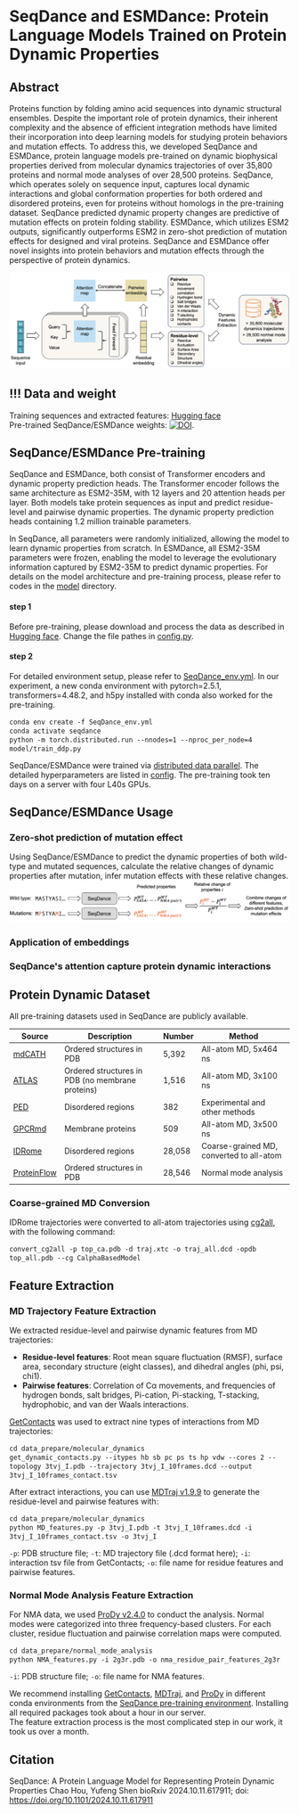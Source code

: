 # SeqDance and ESMDance: Protein Language Models Trained on Protein Dynamic Properties


## Abstract
Proteins function by folding amino acid sequences into dynamic structural ensembles. Despite the important role of protein dynamics, their inherent complexity and the absence of efficient integration methods have limited their incorporation into deep learning models for studying protein behaviors and mutation effects. To address this, we developed SeqDance and ESMDance, protein language models pre-trained on dynamic biophysical properties derived from molecular dynamics trajectories of over 35,800 proteins and normal mode analyses of over 28,500 proteins. SeqDance, which operates solely on sequence input, captures local dynamic interactions and global conformation properties for both ordered and disordered proteins, even for proteins without homologs in the pre-training dataset. SeqDance predicted dynamic property changes are predictive of mutation effects on protein folding stability. ESMDance, which utilizes ESM2 outputs, significantly outperforms ESM2 in zero-shot prediction of mutation effects for designed and viral proteins. SeqDance and ESMDance offer novel insights into protein behaviors and mutation effects through the perspective of protein dynamics.

![SeqDance Pre-training Diagram](image/SeqDance_pretraining.png "Diagram of SeqDance Pre-training")

## !!! Data and weight
Training sequences and extracted features: [Hugging face](https://huggingface.co/datasets/ChaoHou/protein_dynamic_properties)  
Pre-trained SeqDance/ESMDance weights: [![DOI](https://zenodo.org/badge/DOI/10.5281/zenodo.15047777.svg)](https://doi.org/10.5281/zenodo.15047777). 


## SeqDance/ESMDance Pre-training
SeqDance and ESMDance, both consist of Transformer encoders and dynamic property prediction heads. The Transformer encoder follows the same architecture as ESM2-35M, with 12 layers and 20 attention heads per layer. Both models take protein sequences as input and predict residue-level and pairwise dynamic properties. The dynamic property prediction heads containing 1.2 million trainable parameters.  

In SeqDance, all parameters were randomly initialized, allowing the model to learn dynamic properties from scratch. In ESMDance, all ESM2-35M parameters were frozen, enabling the model to leverage the evolutionary information captured by ESM2-35M to predict dynamic properties. For details on the model architecture and pre-training process, please refer to codes in the [model](./model/) directory.

#### step 1
Before pre-training, please download and process the data as described in [Hugging face](https://huggingface.co/datasets/ChaoHou/protein_dynamic_properties). Change the file pathes in [config.py](./model/config.py).

#### step 2
For detailed environment setup, please refer to [SeqDance_env.yml](SeqDance_env.yml). In our experiment, a new conda environment with pytorch=2.5.1, transformers=4.48.2, and h5py installed with conda also worked for the pre-training. 
```
conda env create -f SeqDance_env.yml
conda activate seqdance
python -m torch.distributed.run --nnodes=1 --nproc_per_node=4 model/train_ddp.py
```

SeqDance/ESMDance were trained via [distributed data parallel](https://pytorch.org/tutorials/intermediate/ddp_tutorial.html). The detailed hyperparameters are listed in [config](./model/config.py). The pre-training took ten days on a server with four L40s GPUs. 


## SeqDance/ESMDance Usage
### Zero-shot prediction of mutation effect
Using SeqDance/ESMDance to predict the dynamic properties of both wild-type and mutated sequences, calculate the relative changes of dynamic properties after mutation, infer mutation effects with these relative changes. 
![Zero-shot](image/zero_shot.png "Zero-shot")


### Application of embeddings


### SeqDance's attention capture protein dynamic interactions


## Protein Dynamic Dataset
All pre-training datasets used in SeqDance are publicly available. 


| Source         | Description                                      | Number  | Method                            |
|----------------|--------------------------------------------------|---------|------------------------------------|
| [mdCATH](https://huggingface.co/datasets/compsciencelab/mdCATH)  | Ordered structures in PDB | 5,392   | All-atom MD, 5x464 ns              |
| [ATLAS](https://www.dsimb.inserm.fr/ATLAS/index.html)  | Ordered structures in PDB (no membrane proteins) | 1,516   | All-atom MD, 3x100 ns              |
| [PED](https://proteinensemble.org/)              | Disordered regions                             | 382     | Experimental and other methods     |
| [GPCRmd](https://www.gpcrmd.org/)               | Membrane proteins                              | 509     | All-atom MD, 3x500 ns              |
| [IDRome](https://github.com/KULL-Centre/_2023_Tesei_IDRome)       | Disordered regions                             | 28,058  | Coarse-grained MD, converted to all-atom |
| [ProteinFlow](https://github.com/adaptyvbio/ProteinFlow)          | Ordered structures in PDB                      | 28,546  | Normal mode analysis               |


### Coarse-grained MD Conversion
IDRome trajectories were converted to all-atom trajectories using [cg2all](https://github.com/huhlim/cg2all), with the following command:  
```
convert_cg2all -p top_ca.pdb -d traj.xtc -o traj_all.dcd -opdb top_all.pdb --cg CalphaBasedModel
```

## Feature Extraction
### MD Trajectory Feature Extraction
We extracted residue-level and pairwise dynamic features from MD trajectories:

- **Residue-level features**: Root mean square fluctuation (RMSF), surface area, secondary structure (eight classes), and dihedral angles (phi, psi, chi1).
- **Pairwise features**: Correlation of Cα movements, and frequencies of hydrogen bonds, salt bridges, Pi-cation, Pi-stacking, T-stacking, hydrophobic, and van der Waals interactions.

[GetContacts](https://getcontacts.github.io/) was used to extract nine types of interactions from MD trajectories:

```
cd data_prepare/molecular_dynamics
get_dynamic_contacts.py --itypes hb sb pc ps ts hp vdw --cores 2 --topology 3tvj_I.pdb --trajectory 3tvj_I_10frames.dcd --output 3tvj_I_10frames_contact.tsv
```


After extract interactions, you can use [MDTraj v1.9.9](https://www.mdtraj.org/) to generate the residue-level and pairwise features with:
```
cd data_prepare/molecular_dynamics
python MD_features.py -p 3tvj_I.pdb -t 3tvj_I_10frames.dcd -i 3tvj_I_10frames_contact.tsv -o 3tvj_I
```
`-p`: PDB structure file; `-t`: MD trajectory file (.dcd format here); `-i`: interaction tsv file from GetContacts; `-o`: file name for residue features and pairwise features.


### Normal Mode Analysis Feature Extraction
For NMA data, we used [ProDy v2.4.0](http://www.bahargroup.org/prody/index.html) to conduct the analysis. Normal modes were categorized into three frequency-based clusters. For each cluster, residue fluctuation and pairwise correlation maps were computed.  
```
cd data_prepare/normal_mode_analysis
python NMA_features.py -i 2g3r.pdb -o nma_residue_pair_features_2g3r
```
`-i`: PDB structure file; `-o`: file name for NMA features.

We recommend installing [GetContacts](https://getcontacts.github.io/), [MDTraj](https://www.mdtraj.org/), and [ProDy](http://www.bahargroup.org/prody/index.html) in different conda environments from the [SeqDance pre-training environment](SeqDance_env.yml). Installing all required packages took about a hour in our server.  
The feature extraction process is the most complicated step in our work, it took us over a month.


## Citation
SeqDance: A Protein Language Model for Representing Protein Dynamic Properties
Chao Hou, Yufeng Shen
bioRxiv 2024.10.11.617911; doi: https://doi.org/10.1101/2024.10.11.617911
